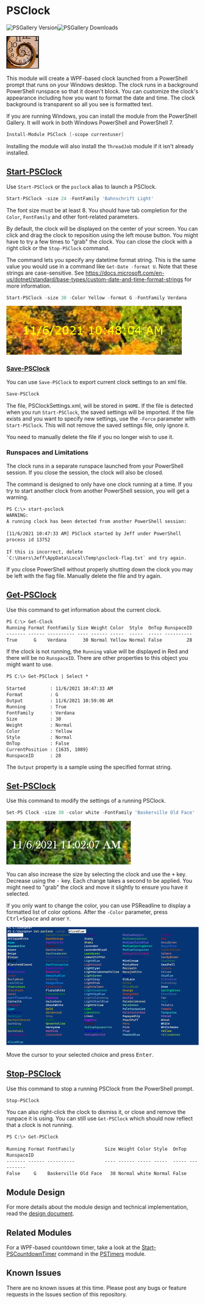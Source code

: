 # PSClock

![PSGallery Version](https://img.shields.io/powershellgallery/v/PSClock.png?style=for-the-badge&logo=powershell&label=PowerShell%20Gallery)![PSGallery Downloads](https://img.shields.io/powershellgallery/dt/PSClock.png?style=for-the-badge&label=Downloads)

![logo](images/psclock.png)

This module will create a WPF-based clock launched from a PowerShell prompt that runs on your Windows desktop. The clock runs in a background PowerShell runspace so that it doesn't block. You can customize the clock's appearance including how you want to format the date and time. The clock background is transparent so all you see is formatted text.

If you are running Windows, you can install the module from the PowerShell Gallery. It will work in both Windows PowerShell and PowerShell 7.

```powershell
Install-Module PSClock [-scope currentuser]
```

Installing the module will also install the `ThreadJob` module if it isn't already installed.

## [Start-PSClock](docs/Start-PSClock.md)

Use `Start-PSClock` or the `psclock` alias to launch a PSClock.

```powershell
Start-PSClock -size 24 -FontFamily 'Bahnschrift Light'
```

The font size must be at least 8. You should have tab completion for the `Color`, `FontFamily` and other font-related parameters.

By default, the clock will be displayed on the center of your screen. You can click and drag the clock to reposition using the left mouse button. You might have to try a few times to "grab" the clock. You can close the clock with a right click or the `Stop-PSClock` command.

The command lets you specify any datetime format string. This is the same value you would use in a command like `Get-Date -format U`. Note that these strings are case-sensitive. See  https://docs.microsoft.com/en-us/dotnet/standard/base-types/custom-date-and-time-format-strings for more information.

```powershell
Start-PSClock -size 30 -Color Yellow -format G -FontFamily Verdana
```

![format G](images/sample-2.png)

### [Save-PSClock](docs/Save-PSClock.md)

You can use `Save-PSClock` to export current clock settings to an xml file.

```powershell
Save-PSClock
```

The file, PSClockSettings.xml, will be stored in `$HOME`. If the file is detected when you run `Start-PSClock`, the saved settings will be imported. If the file exists and you want to specify new settings, use the `-Force` parameter with `Start-PSClock`. This will not remove the saved settings file, only ignore it.

You need to manually delete the file if you no longer wish to use it.

### Runspaces and Limitations

The clock runs in a separate runspace launched from your PowerShell session. If you close the session, the clock will also be closed.

The command is designed to only have one clock running at a time. If you try to start another clock from another PowerShell session, you will get a warning.

```dos
PS C:\> start-psclock
WARNING:
A running clock has been detected from another PowerShell session:

[11/6/2021 10:47:33 AM] PSClock started by Jeff under PowerShell process id 13752

If this is incorrect, delete `C:\Users\Jeff\AppData\Local\Temp\psclock-flag.txt` and try again.
```

If you close PowerShell without properly shutting down the clock you may be left with the flag file. Manually delete the file and try again.

## [Get-PSClock](docs/Get-PSClock.md)

Use this command to get information about the current clock.

```dos
PS C:\> Get-Clock
Running Format FontFamily Size Weight Color  Style  OnTop RunspaceID
------- ------ ---------- ---- ------ -----  -----  ----- ----------
True      G    Verdana      30 Normal Yellow Normal False         28
```

If the clock is not running, the `Running` value will be displayed in Red and there will be no `RunspaceID`. There are other properties to this object you might want to use.

```dos
PS C:\> Get-PSClock | Select *

Started         : 11/6/2021 10:47:33 AM
Format          : G
Output          : 11/6/2021 10:59:08 AM
Running         : True
FontFamily      : Verdana
Size            : 30
Weight          : Normal
Color           : Yellow
Style           : Normal
OnTop           : False
CurrentPosition : {1635, 1089}
RunspaceID      : 28
```

The `Output` property is a sample using the specified format string.

## [Set-PSClock](docs/Set-PSClock.md)

Use this command to modify the settings of a running PSClock.

```powershell
Set-PS Clock -size 30 -color white -FontFamily 'Baskerville Old Face'
```

![modify the clock](images/sample-3.png)

You can also increase the size by selecting the clock and use the <kbd>+</kbd> key. Decrease using the <kbd>-</kbd> key. Each change takes a second to be applied. You might need to "grab" the clock and move it slightly to ensure you have it selected.

If you only want to change the color, you can use PSReadline to display a formatted list of color options. After the `-Color` parameter, press <kbd>Ctrl+Space</kbd> and anser `Y`.

![psreadline completion](images/set-psclock-color.png)

Move the cursor to your selected choice and press <kbd>Enter</kbd>.

## [Stop-PSClock](docs/Stop-PSClock.md)

Use this command to stop a running PSClock from the PowerShell prompt.

```powershell
Stop-PSClock
```

You can also right-click the clock to dismiss it, or close and remove the runpace it is using. You can still use `Get-PSClock` which should now reflect that a clock is not running.

```dos
PS C:\> Get-PSClock

Running Format FontFamily           Size Weight Color Style  OnTop RunspaceID
------- ------ ----------           ---- ------ ----- -----  ----- ----------
False     G    Baskerville Old Face   30 Normal white Normal False
```

## Module Design

For more details about the module design and technical implementation, read the [design document](Design.md).

## Related Modules

For a WPF-based countdown timer, take a look at the [Start-PSCountdownTimer](https://bit.ly/3T5ntz1) command in the [PSTimers](https://github.com/jdhitsolutions/PSTimers) module.

## Known Issues

There are no known issues at this time. Please post any bugs or feature requests in the Issues section of this repository.
